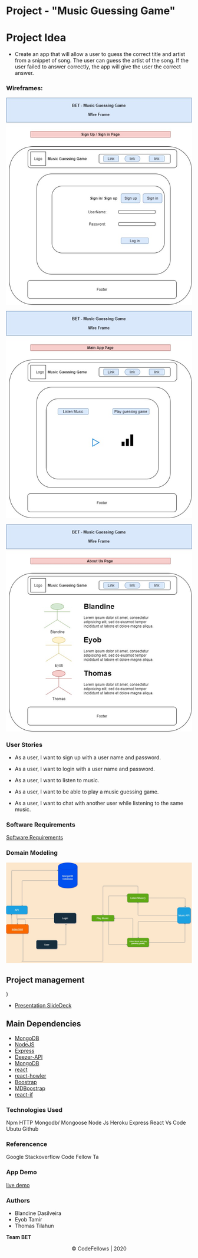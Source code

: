 # Project - "Music Guessing Game"

# Project Idea

- Create an app that will allow a user to guess the correct title and artist from a snippet of song. The user can guess the artist of the song. If the user failed to answer correctly, the app will give the user the correct answer.

### Wireframes:

![Wire-frame1](./src/asset/image/Wire-frame1.jpg)

![Wire-frame2](./src/asset/image/Wire-frame2.jpg)

![Wire-frame3](./src/asset/image/Wire-frame3.jpg)

### User Stories

- As a user, I want to sign up with a user name and password.

- As a user, I want to login with a user name and password.

- As a user, I want to listen to music.

- As a user, I want to be able to play a music guessing game.

- As a user, I want to chat with another user while listening to the same music.

### Software Requirements

[Software Requirements](./requirements.md)

### Domain Modeling

![Domain Modeling](./src/asset/image/Domain-modeling.jpg)


## Project management
)
* [Presentation SlideDeck](https://docs.google.com/presentation/d/14MQy4SbQqbP59aVjTqjdA82c_wscyng6RTy0o1bmPDc/edit?usp=sharing)



## Main Dependencies 

- [MongoDB](https://www.mongodb.com/)
- [NodeJS](https://nodejs.org/en/)
- [Express](https://expressjs.com/) 
- [Deezer-API](https://developers.deezer.com/login?redirect=/api)
- [MongoDB](https://www.mongodb.com/)
- [react](https://reactjs.org/)
- [react-howler](https://www.npmjs.com/package/react-howler)
- [Boostrap](https://mdbootstrap.com/)
- [MDBoostrap](https://getbootstrap.com/docs/4.3/getting-started/introduction/)
- [react-if](https://www.npmjs.com/package/react-if)




### Technologies Used

Npm
HTTP
Mongodb/ Mongoose
Node Js
Heroku
Express
React
Vs Code
Ubutu
Github


### Referencence

Google
Stackoverflow
Code Fellow Ta 

### App Demo

[live demo]()

### Authors
* Blandine Dasilveira
* Eyob Tamir
* Thomas Tilahun

**Team BET**

<center>© CodeFellows | 2020</center>


 